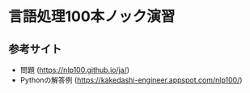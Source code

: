 # 言語処理100本ノック演習

## 参考サイト
- 問題 (https://nlp100.github.io/ja/)
- Pythonの解答例 (https://kakedashi-engineer.appspot.com/nlp100/)